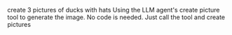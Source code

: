 create 3 pictures of ducks with hats Using the LLM agent's create picture tool to generate the image.  No code is needed.  Just call the tool and create pictures